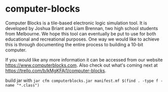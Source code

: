 # computer-blocks

Computer Blocks is a tile-based electronic logic simulation tool.
It is developed by Joshua Briant and Liam Brennan, two high school students from Melbourne.
We hope this tool can eventually be put to use for both educational and recreational purposes. One way we would like to achieve this is through documenting the entire process to building a 10-bit computer.

If you would like any more information it can be accessed from our website https://www.computerblocks.com.
Also check out what's coming next at https://trello.com/b/kMgKFAj1/computer-blocks.

build jar with `jar cfm computerblocks.jar manifest.mf $(find . -type f -name "*.class")`
